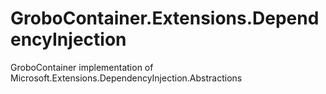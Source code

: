# GroboContainer.Extensions.DependencyInjection
GroboContainer implementation of Microsoft.Extensions.DependencyInjection.Abstractions
